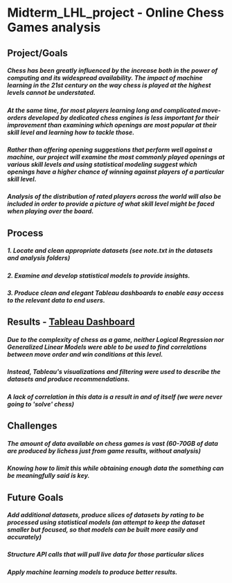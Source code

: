 # Midterm_LHL_project - Online Chess Games analysis

## Project/Goals
##### Chess has been greatly influenced by the increase both in the power of computing and its widespread availability. The impact of machine learning in the 21st century on the way chess is played at the highest levels cannot be understated. 

##### At the same time, for most players learning long and complicated move-orders developed by dedicated chess engines is less important for their improvement than examining which openings are most popular at their skill level and learning how to tackle those. 

##### Rather than offering opening suggestions that perform well against a machine, our project will examine the most commonly played openings at various skill levels and using statistical modeling suggest which openings have a higher chance of winning against players of a particular skill level.

##### Analysis of the distribution of rated players across the world will also be included in order to provide a picture of what skill level might be faced when playing over the board.

## Process
##### 1. Locate and clean appropriate datasets (see note.txt in the datasets and analysis folders)
##### 2. Examine and develop statistical models to provide insights.
##### 3. Produce clean and elegant Tableau dashboards to enable easy access to the relevant data to end users.

## Results - [Tableau Dashboard](https://public.tableau.com/app/profile/adrian1635/viz/Chess_17013176907810/Dashboard1)
##### Due to the complexity of chess as a game, neither Logical Regression nor Generalized Linear Models were able to be used to find correlations between move order and win conditions at this level. 
##### Instead, Tableau's visualizations and filtering were used to describe the datasets and produce recommendations.
##### A lack of correlation in this data is a result in and of itself (we were never going to 'solve' chess)

## Challenges 
##### The amount of data available on chess games is vast (60-70GB of data are produced by lichess just from game results, without analysis)
##### Knowing how to limit this while obtaining enough data the something can be meaningfully said is key.

## Future Goals
##### Add additional datasets, produce slices of datasets by rating to be processed using statistical models (an attempt to keep the dataset smaller but focused, so that models can be built more easily and accurately)
##### Structure API calls that will pull live data for those particular slices
##### Apply machine learning models to produce better results.
